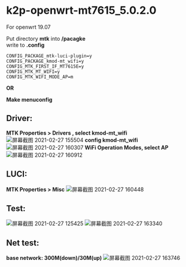 # k2p-openwrt-mt7615_5.0.2.0
For openwrt 19.07

Put directory **mtk** into **/pacagke**</br>
write to **.config**
```
CONFIG_PACKAGE_mtk-luci-plugin=y
CONFIG_PACKAGE_kmod-mt_wifi=y
CONFIG_MTK_FIRST_IF_MT7615E=y
CONFIG_MTK_MT_WIFI=y
CONFIG_MTK_WIFI_MODE_AP=m
```

**OR**

**Make menuconfig**
## Driver:
**MTK Properties > Drivers , select kmod-mt_wifi**
![屏幕截图 2021-02-27 155504](https://user-images.githubusercontent.com/26214093/109381523-e2b94980-7915-11eb-9a52-8f923a5089dd.png)
**config kmod-mt_wifi**
![屏幕截图 2021-02-27 160307](https://user-images.githubusercontent.com/26214093/109381542-fd8bbe00-7915-11eb-8c57-150e3151e128.png)
**WiFi Operation Modes, select AP**
![屏幕截图 2021-02-27 160912](https://user-images.githubusercontent.com/26214093/109381568-2ca22f80-7916-11eb-8d7d-e6978c75b22b.png)

## LUCI:
**MTK Properties > Misc**
![屏幕截图 2021-02-27 160448](https://user-images.githubusercontent.com/26214093/109381626-6ffc9e00-7916-11eb-8630-d9925915ce92.png)

## Test:
![屏幕截图 2021-02-27 125425](https://user-images.githubusercontent.com/26214093/109381700-d7b2e900-7916-11eb-99c9-d2c4d0eb7a03.png)
![屏幕截图 2021-02-27 163340](https://user-images.githubusercontent.com/26214093/109382164-b7385e00-7919-11eb-9e12-1c830a43e8a9.jpg)

## Net test:
**base network: 300M(down)/30M(up)**
![屏幕截图 2021-02-27 163746](https://user-images.githubusercontent.com/26214093/109382238-42195880-791a-11eb-8cf0-9f1c71a92b62.png)
